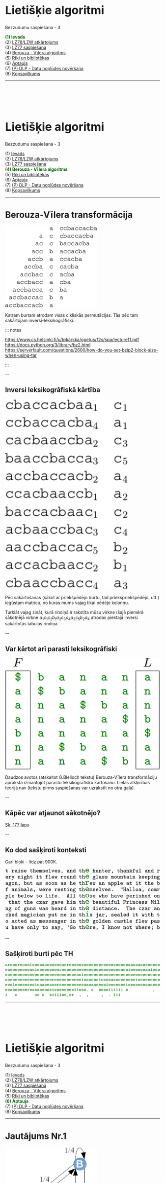 # &nbsp;

<hgroup>

<h1 style="font-size:28pt">Lietišķie algoritmi</h1>

<blue>Bezzudumu saspiešana - 3</blue>

</hgroup><hgroup>

<span style="color:darkgreen">**(1) Ievads**</span>  
<span>(2) [LZ78/LZW atkārtojums](#section-1)</span>  
<span>(3) [LZ77 saspiešana](#section-2)</span>  
<span>(4) [Berouza - Vı̄lera algoritms](#section-3)</span>  
<span>(5) [Rīki un bibliotēkas](#section-4)</span>  
<span>(6) [Aptauja](#section-5)</span>  
<span>(7) [(P) DLP - Datu noplūdes novēršana](#section-6)</span>  
<span>(8) [Kopsavilkums](#section-7)</span>

</hgroup>




-----


# &nbsp;

<hgroup>

<h1 style="font-size:28pt">Lietišķie algoritmi</h1>

<blue>Bezzudumu saspiešana - 3</blue>

</hgroup><hgroup>

<span>(1) [Ievads](#section)</span>  
<span>(2) [LZ78/LZW atkārtojums](#section-1)</span>  
<span>(3) [LZ77 saspiešana](#section-2)</span>  
<span style="color:darkgreen">**(4) Berouza - Vı̄lera algoritms**</span>  
<span>(5) [Rīki un bibliotēkas](#section-4)</span>  
<span>(6) [Aptauja](#section-5)</span>  
<span>(7) [(P) DLP - Datu noplūdes novēršana](#section-6)</span>  
<span>(8) [Kopsavilkums](#section-7)</span>

</hgroup>


-----

# <lo-theory/> Berouza-Vīlera transformācija

<hgroup>

![Cyclic permutations](cyclic-permuations.png)

</hgroup>
<hgroup>

Katram burtam atrodam visas cikliskās permutācijas. 
Tās pēc tam sakārtojam inversi-leksikogrāfiski.

</hgroup>


::: notes

https://www.cs.helsinki.fi/u/tpkarkka/opetus/12s/spa/lecture11.pdf
https://docs.python.org/3/library/bz2.html
https://serverfault.com/questions/2600/how-do-you-set-bzip2-block-size-when-using-tar

:::



--

## <lo-theory/> Inversi leksikogrāfiskā kārtība

<hgroup>

![Inverse lexicographic order](inverse-lexicographic-sort.png)

</hgroup>
<hgroup>

Pēc sakārtošanas (sākot ar priekšpēdējo burtu, tad priekšpriekšpēdējo, utt.)
iegūstam matricu, no kuras mums vajag tikai pēdējo kolonnu.

Turklāt vajag zināt, kurā rindiņā ir rakstīta mūsu virkne (šajā piemērā
sākotnējā virkne $a_1c_1c_2b_1a_2c_3c_4a_3c_5b_2a_4$ atrodas piektajā
inversi sakārtotās tabulas rindiņā.

</hgroup>


--

## <lo-theory/> Var kārtot arī parasti leksikogrāfiski

<hgroup>

![Parasta kārtošana](alpha-sort.png)


</hgroup>
<hgroup>

Daudzos avotos (atskaitot G.Blelloch tekstu) 
Berouza-Vīlera transformāciju apraksta izmantojot 
parastu leksikogrāfisku kārtošanu.
Lielas atšķirības teorijā nav (tekstu pirms saspiešanas
var uzrakstīt no otra gala).

</hgroup>


--

## <lo-theory/> Kāpēc var atjaunot sākotnējo?


[Sk. 177 lapu](https://www.cs.helsinki.fi/u/tpkarkka/opetus/12s/spa/lecture11.pdf)


--

## <lo-theory/> Ko dod sašķiroti konteksti 

Gari bloki - līdz pat 900K. 

![Izejas teksts](text-after-th.png)


--

## <lo-theory/> Sašķiroti burti pēc TH


![Izejas teksts](sorted-contexts.png)






-----

# &nbsp;

<hgroup>

<h1 style="font-size:28pt">Lietišķie algoritmi</h1>

<blue>Bezzudumu saspiešana - 3</blue>

</hgroup><hgroup>

<span>(1) [Ievads](#section)</span>  
<span>(2) [LZ78/LZW atkārtojums](#section-1)</span>  
<span>(3) [LZ77 saspiešana](#section-2)</span>  
<span>(4) [Berouza - Vı̄lera algoritms](#section-3)</span>  
<span>(5) [Rīki un bibliotēkas](#section-4)</span>  
<span style="color:darkgreen">**(6) Aptauja**</span>  
<span>(7) [(P) DLP - Datu noplūdes novēršana](#section-6)</span>  
<span>(8) [Kopsavilkums](#section-7)</span>

</hgroup>


-----

# <lo-quiz/> Jautājums Nr.1 

<hgroup>

![Markova ķēde](markov-chain.png)

</hgroup>
<hgroup>

Dota Markova ķēde, kurā automāta sākumstāvoklis (un 
izvades pirmais burts) vienmēr ir $A$. 
Atrast tajā trešā burta varbūtību sadalījumu (ar kādām 
varbūtībām tur ir attiecīgi $A,B,C$). 

Ierakstīt trīs racionālus skaitļus, atdalot tos 
ar komatiem formātā <red>`a/b,c/d,e/f`</red> _____

</hgroup>


-----

# <lo-quiz/> Jautājums Nr.3

Ierakstīt Berouza-Vīlera transformāciju vārdam `ABBA$`. 
Aiz tās norādīt, kurā vietā šajā transformācijā ir strings `ABBA$`.   
*Piezīme.* Sakārtotajā matricā virkņu numerācija sākas no $1$.



--

## <lo-quiz/> Jautājums Nr.3: Atrisinājums

Iegūst cikliskas `ABBA$` permutācijas, sakārto leksikogrāfiski:

$$\left( \begin{array}
\text{A} & B & B & A & \$ \\
\$ & A & B & B & A \\
A & \$ & A & B & B \\
B & A & \$ & A & B \\
B & B & A & \$ & A
\end{array} \right) \rightarrow
\left( \begin{array} 
\text{\$} & A & B & B & \color{#F00}{A} \\
A & \$ & A & B & \color{#F00}{B} \\
A & B & B & A & \color{#F00}{\$} \\
B & A & \$ & A & \color{#F00}{B} \\
B & B & A & \$ & \color{#F00}{A}
\end{array} \right).$$

Transformācijas rezultāts ir labējā kolonna: <red>`AB$BA`</red>.   
Sākotnējā virkne ir 3.rindiņa.


-----

# <lo-quiz/> Jautājums Nr.4

Iepriekšējā jautājumā iegūtajai `ABBA$` Berouza-Vīlera transformācijas 
virknei uzrakstīt **Move-to-Front** kodu, ja
sākotnējā burtu secība alfabētā ir $\text{'\$'} < \text{'A'} < \text{'B'}$.  
*Piezīme.* **Move-to-Front** algoritmos alfabēta numerācija sākas no $0$.

Ar BV transformētā virkne: _____  
Tās **Move-to-Front** kods: _____


## <lo-quiz/> Jautājums Nr.4: Atrisinājums

Katrā **Move-to-Front** kodēšanas solī pārliekam
tekošo simbolu uz alfabēta sākumu. 

<table>
<tr><th>Virkne</th><th>Kods</th><th>Alfabēts</th></tr>
<tr><td><red>`A`</red>`B$BA`</td><td>`1`</td><td>`($,A,B)`</td></tr>
<tr><td>`A`<red>`B`</red>`$BA`</td><td>`2`</td><td>`(A,$,B)`</td></tr>
<tr><td>`AB`<red>`$`</red>`BA`</td><td>`2`</td><td>`(B,A,$)`</td></tr>
<tr><td>`AB$`<red>`B`</red>`A`</td><td>`2`</td><td>`($,B,A)`</td></tr>
<tr><td>`AB$B`<red>`A`</red></td><td>`2`</td><td>`(B,$,A)`</td></tr>
</table>

Iegūtais kods ir `12222`.



-----

# &nbsp;

<hgroup>

<h1 style="font-size:28pt">Lietišķie algoritmi</h1>

<blue>Bezzudumu saspiešana - 3</blue>

</hgroup><hgroup>

<span>(1) [Ievads](#section)</span>  
<span>(2) [LZ78/LZW atkārtojums](#section-1)</span>  
<span>(3) [LZ77 saspiešana](#section-2)</span>  
<span>(4) [Berouza - Vı̄lera algoritms](#section-3)</span>  
<span>(5) [Rīki un bibliotēkas](#section-4)</span>  
<span>(6) [Aptauja](#section-5)</span>  
<span>(7) [(P) DLP - Datu noplūdes novēršana](#section-6)</span>  
<span style="color:darkgreen">**(8) Kopsavilkums**</span>

</hgroup>





